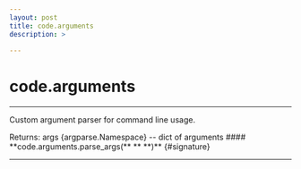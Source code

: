 ```yaml
---
layout: post
title: code.arguments
description: >
  
---
```


# code.arguments
---
Custom argument parser for command line usage.
<div class='desc' markdown="1">
Returns:
    args {argparse.Namespace} -- dict of arguments
#### **code.arguments.parse_args(** **  **)** {#signature}

---
</div>